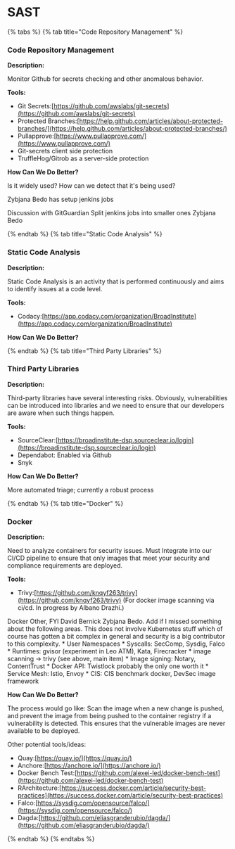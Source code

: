 # SAST

{% tabs %}
{% tab title="Code Repository Management" %}

### Code Repository Management

**Description:**

Monitor Github for secrets checking and other anomalous behavior. 

**Tools:**
* Git Secrets:[https://github.com/awslabs/git-secrets](https://github.com/awslabs/git-secrets)
* Protected Branches:[https://help.github.com/articles/about-protected-branches/](https://help.github.com/articles/about-protected-branches/)
* Pullapprove:[https://www.pullapprove.com/](https://www.pullapprove.com/)
* Git-secrets client side protection
* TruffleHog/Gitrob as a server-side protection 

**How Can We Do Better?**

Is it widely used? How can we detect that it's being used? 

Zybjana Bedo has setup jenkins jobs

Discussion with GitGuardian
Split jenkins jobs into smaller ones Zybjana Bedo

{% endtab %}
{% tab title="Static Code Analysis" %}

### Static Code Analysis

**Description:**

Static Code Analysis is an activity that is performed continuously and aims to identify issues at a code level. 

**Tools:**
* Codacy:[https://app.codacy.com/organization/BroadInstitute](https://app.codacy.com/organization/BroadInstitute)

**How Can We Do Better?**

{% endtab %}
{% tab title="Third Party Libraries" %}

### Third Party Libraries

**Description:**

Third-party libraries have several interesting risks. Obviously, vulnerabilities can be introduced into libraries and we need to ensure that our developers are aware when such things happen. 

**Tools:**
* SourceClear:[https://broadinstitute-dsp.sourceclear.io/login](https://broadinstitute-dsp.sourceclear.io/login)
* Dependabot: Enabled via Github
* Snyk

**How Can We Do Better?**

More automated triage; currently a robust process	

{% endtab %}
{% tab title="Docker" %}

### Docker

**Description:**

Need to analyze containers for security issues. Must Integrate into our CI/CD pipeline to ensure that only images that meet your security and compliance requirements are deployed.

**Tools:**
* Trivy:[https://github.com/knqyf263/trivy](https://github.com/knqyf263/trivy) (For docker image scanning via ci/cd. In progress by Albano Drazhi.)

Docker Other, FYI David Bernick Zybjana Bedo. Add if I missed something about the following areas. This does not involve Kubernetes stuff which of course has gotten a bit complex in general and security is a big contributor to this complexity. 
	* User Namespaces
	* Syscalls: SecComp, Sysdig, Falco 
	* Runtimes: gvisor (experiment in Leo ATM), Kata, Firecracker
	* image scanning → trivy (see above, main item)
	* Image signing: Notary, ContentTrust
	* Docker API: Twistlock probably the only one worth it
	* Service Mesh: Istio, Envoy
	* CIS: CIS benchmark docker, DevSec image framework

**How Can We Do Better?**

The process would go like: Scan the image when a new change is pushed, and prevent the image from being pushed to the container registry if a vulnerability is detected. This ensures that the vulnerable images are never available to be deployed.

Other potential tools/ideas:
* Quay:[https://quay.io/](https://quay.io/)
* Anchore:[https://anchore.io/](https://anchore.io/)
* Docker Bench Test:[https://github.com/alexei-led/docker-bench-test](https://github.com/alexei-led/docker-bench-test)
* RArchitecture:[https://success.docker.com/article/security-best-practices](https://success.docker.com/article/security-best-practices)
* Falco:[https://sysdig.com/opensource/falco/](https://sysdig.com/opensource/falco/)
* Dagda:[https://github.com/eliasgranderubio/dagda/](https://github.com/eliasgranderubio/dagda/)

{% endtab %}
{% endtabs %}